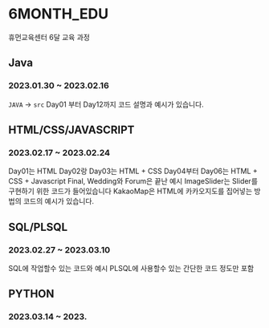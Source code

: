 # 6MONTH_EDU
휴먼교육센터 6달 교육 과정

## Java
### 2023.01.30 ~ 2023.02.16
`JAVA` → `src`
Day01 부터 Day12까지 코드 설명과 예시가 있습니다.

## HTML/CSS/JAVASCRIPT
### 2023.02.17 ~ 2023.02.24
Day01는 HTML
Day02랑 Day03는 HTML + CSS
Day04부터 Day06는 HTML + CSS + Javascript
Final, Wedding와 Forum은 끝난 예시
ImageSlider는 Slider를 구현하기 위한 코드가 들어있습니다
KakaoMap은 HTML에 카카오지도를 집어넣는 방법의 코드의 예시가 있습니다.

## SQL/PLSQL
### 2023.02.27 ~ 2023.03.10
SQL에 작업할수 있는 코드와 예시
PLSQL에 사용할수 있는 간단한 코드 정도만 포함

## PYTHON
### 2023.03.14 ~ 2023.
